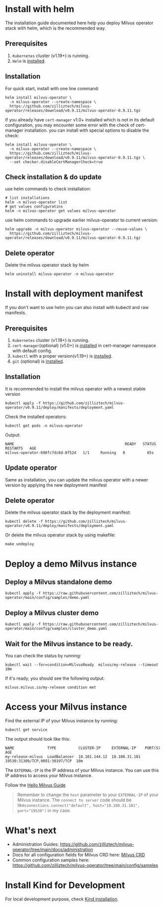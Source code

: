 # Install with helm
The installation guide documented here help you deploy Milvus operator stack with helm, which is the recommended way.

## Prerequisites
1. `Kubernetes` cluster (v1.19+) is running.
2. `Helm` is [installed](https://helm.sh/).

## Installation

For quick start, install with one line command:

```shell
helm install milvus-operator \
  -n milvus-operator --create-namespace \
  https://github.com/zilliztech/milvus-operator/releases/download/v0.9.11/milvus-operator-0.9.11.tgz
```

If you already have `cert-manager` v1.0+ installed which is not in its default configuration, you may encounter some error with the check of cert-manager installation. you can install with special options to disable the check:

```
helm install milvus-operator \
  -n milvus-operator --create-namespace \
  https://github.com/zilliztech/milvus-operator/releases/download/v0.9.11/milvus-operator-0.9.11.tgz \
  --set checker.disableCertManagerCheck=true
```

## Check installation & do update

use helm commands to check installation:

```shell
# list installations
helm -n milvus-operator list
# get values configuratins
helm -n milvus-operator get values milvus-operator
```

use helm commands to upgrade earlier milvus-operator to current version:

```shell
helm upgrade -n milvus-operator milvus-operator --reuse-values \
  https://github.com/zilliztech/milvus-operator/releases/download/v0.9.11/milvus-operator-0.9.11.tgz
```

## Delete operator
Delete the milvus operator stack by helm

```shell
helm uninstall milvus-operator -n milvus-operator
```

# Install with deployment manifest

If you don't want to use helm you can also install with kubectl and raw manifests.

## Prerequisites
1. `Kubernetes` cluster (v1.19+) is running.
2. `cert-manager`(optional) (v1.0+) is [installed](https://cert-manager.io/docs/installation/kubernetes/) in cert-manager namespace with default config.
3. `kubectl` with a proper version(v1.19+) is [installed](https://kubernetes.io/docs/tasks/tools/).
4. `git` (optional) is [installed](https://git-scm.com/book/en/v2/Getting-Started-Installing-Git).

## Installation
It is recommended to install the milvus operator with a newest stable version
```shell
kubectl apply -f https://github.com/zilliztech/milvus-operator/v0.9.11/deploy/manifests/deployment.yaml
``` 

Check the installed operators:

```shell
kubectl get pods -n milvus-operator
```

Output:
```log
NAME                                                  READY   STATUS    RESTARTS   AGE
milvus-operator-698fc7dc8d-8f52d   1/1     Running   0          65s
```

## Update operator
Same as installation, you can update the milvus operator with a newer version by applying the new deployment manifest


## Delete operator
Delete the milvus operator stack by the deployment manifest:

```shell
kubectl delete -f https://github.com/zilliztech/milvus-operator/v0.9.11/deploy/manifests/deployment.yaml
```

Or delete the milvus operator stack by using makefile:

```shell
make undeploy
```

# Deploy a demo Milvus instance

## Deploy a Milvus standalone demo
`kubectl apply -f https://raw.githubusercontent.com/zilliztech/milvus-operator/main/config/samples/demo.yaml`

## Deploy a Milvus cluster demo
`kubectl apply -f https://raw.githubusercontent.com/zilliztech/milvus-operator/main/config/samples/cluster_demo.yaml`


## Wait for the Milvus instance to be ready. 

You can check the status by running:

```shell
kubectl wait --for=condition=MilvusReady  milvus/my-release --timeout 10m
```

If it's ready, you should see the following output:
```text
milvus.milvus.io/my-release condition met
```

# Access your Milvus instance
Find the external IP of your Milvus instance by running:

```shell
kubectl get service
```

The output should look like this:
```text
NAME               TYPE          CLUSTER-IP     EXTERNAL-IP    PORT(S)                         AGE
my-release-milvus  LoadBalancer  10.101.144.12  10.100.31.101  19530:31309/TCP,9091:30197/TCP  10m
```

The `EXTERNAL-IP` is the IP address of your Milvus instance. You can use this IP address to access your Milvus instance.

Follow the [Hello Milvus Guide](https://milvus.io/docs/example_code.md)

> Remember to change the `host` parameter to your `EXTERNAL-IP` of your Milvus instance. The `connect to server` code should be like`connections.connect("default", host="10.100.31.101", port="19530")` in my case.

# What's next

- Administration Guides: https://github.com/zilliztech/milvus-operator/tree/main/docs/administration
- Docs for all configuration fields for Milvus CRD here: [Milvus CRD](../CRD/milvus.md)
- Common configuration samples here: https://github.com/zilliztech/milvus-operator/tree/main/config/samples


# Install Kind for Development
For local development purpose, check [Kind installation](./kind-installation.md).

